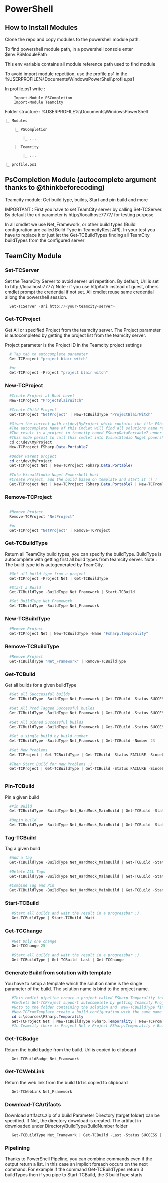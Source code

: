# PowerShell

## How to Install Modules
Clone the repo and copy modules to the powershell module path.

To find powershell module path, in a powershell console enter $env:PSModulePath

This env variable contains all module reference path used to find module

To avoid import module repetition, use the profile.ps1 in the %USERPROFILE%\Documents\WindowsPowerShell\profile.ps1

In profile.ps1 write : 

```powsershell
	Import-Module PSCompletion
	Import-Module Teamcity
```

Folder structure : 
%USERPROFILE%\Documents\WindowsPowerShell

	|_ Modules

		|_ PSCompletion

			|_ ...

		|_ Teamcity

			|_ ...

	|_ profile.ps1
		

## PsCompletion Module (autocomplete argument thanks to @thinkbeforecoding)

Teamcity module: Get build type, builds, Start and pin build and more

IMPORTANT :
First you have to set TeamCity server by calling Set-TCServer. By default the uri parameter is http://localhost:7777/ for testing purpose

In all cmdlet we use Net_Framework, or other build types (Build configuration are called Build Type in TeamcityRest API). 
In your test you have to replace it or just let the Get-TCBuildTypes finding all TeamCity buildTypes from the configured server

## TeamCity Module

### Set-TCServer
Set the TeamCity Server to avoid server uri repetition. By default, Uri is set to http://localhost:7777/
Note : if you use httpAuth instead of guest, others cmdlet prompt the credential if not set. All cmdlet reuse same credential allong the powershell session.

```powershell
  Set-TCServer -Uri http://<your-teamcity-server>
```

### Get-TCProject
Get All or specified Project from the teamcity server. The Project parameter is autocompleted by getting the project list from the teamcity server.

Project parameter is the Project ID in the Teamcity project settings

```powershell
  # Tap tab to autocomplete parameter
  Get-TCProject "project blair witch"
  
  #or
  Get-TCProject -Project "project blair witch"
```

### New-TCProject
```powershell
  #Create Project at Root Level
  New-TCProject "ProjectBlairWitch"
  
  #Create Child Project
  Get-TCProject "NetProject" | New-TCBuildType "ProjectBlairWitch"
  
  #Given the current path c:\dev\MyProject which contains the file FSharp.Data.Portable7.sln
  #The autocomplete Name of this CmdLet will find all solutions name recursively when press tab
  #The result is a project in teamcity named FSharpDataPortable7 under Root project
  #This mode permit to call this cmdlet into VisualStudio Nuget powershell host
  cd c:\dev\MyProject
  New-TCProject FSharp.Data.Portable7
  
  #Under Parent project
  cd c:\dev\MyProject
  Get-TCProject Net | New-TCProject FSharp.Data.Portable7
  
  #Into VisualStudio Nuget Powershell Host
  #Create Project, add the build based on template and start it :) !
  Get-TCProject Net | New-TCProject FSharp.Data.Portable7 | New-TCFromTemplate Net_Build | Start-TCBuild -Wait

```

### Remove-TCProject
```powershell
  
  #Remove Project
  Remove-TCProject "NetProject"

  #or
  Get-TCProject "NetProject" | Remove-TCProject
```

### Get-TCBuildType 
Return all TeamCity build types, you can specify the buildType. BuildType is autocomplete with getting first all build types from teamcity server.
Note : The build type id is autogenerated by TeamCity.

```powershell
  #Get all build type from a project
  Get-TCProject -Project Net | Get-TCBuildType

  #Start a Build
  Get-TCBuildType -BuildType Net_Framework | Start-TCBuild

  #Get BuildType Net_Framework
  Get-TCBuildType -BuildType Net_Framework
```

### New-TCBuildType
```powershell
  #Remove Project
  Get-TCProject Net | New-TCBuildType -Name "Fsharp.Temporality"
```

### Remove-TCBuildType
```powershell
  #Remove Project
  Get-TCBuildType "Net_Framework" | Remove-TCBuildType
```

### Get-TCBuild
Get all builds for a given buildType

```powershell
  #Get all Succcessful builds
  Get-TCBuildType -BuildType Net_Framework | Get-TCBuild -Status SUCCESS
  
  #Get All Prod Tagged Successful builds
  Get-TCBuildType -BuildType Net_Framework | Get-TCBuild -Status SUCCESS -Tags @('Prod')
  
  #Get All pinned Successful builds
  Get-TCBuildType -BuildType Net_Framework | Get-TCBuild -Status SUCCESS -Pinned
  
  #Get a single build by build number
  Get-TCBuildType -BuildType Net_Framework | Get-TCBuild -Number 23
  
  #Get New Problems
  Get-TCProject | Get-TCBuildType | Get-TCBuild -Status FAILURE -SinceLastSuccessful
  
  #Then Start Build for new Problems :)
  Get-TCProject | Get-TCBuildType | Get-TCBuild -Status FAILURE -SinceLastSuccessful | Start-TCBuild -Wait
  
```
### Pin-TCBuild
Pin a given build
  
```powershell
  #Pin Build
  Get-TCBuildType -BuildType Net_HardMock_MainBuild | Get-TCBuild -Status SUCCESS -Last | Pin-TCBuild
  
  #Unpin build
  Get-TCBuildType -BuildType Net_HardMock_MainBuild | Get-TCBuild -Status SUCCESS -Last | Pin-TCBuild -Delete
```

### Tag-TCBuild

Tag a given build

```powershell
  #Add a tag
  Get-TCBuildType -BuildType Net_HardMock_MainBuild | Get-TCBuild -Status SUCCESS -Last | Tag-TCBuild -Tag 'Prod'
  
  #Delete ALL Tags
  Get-TCBuildType -BuildType Net_HardMock_MainBuild | Get-TCBuild -Status SUCCESS -Last | Tag-TCBuild -Delete
  
  #Combine Tag and Pin
  Get-TCBuildType -BuildType Net_HardMock_MainBuild | Get-TCBuild -Status SUCCESS -Last | Tag-TCBuild -Tag 'Prod' | Pin-TCBuild
```

### Start-TCBuild

```powershell
   #Start all builds and wait the result in a progressbar :)
   Get-TCBuildType | Start-TCBuild -Wait
```

### Get-TCChange
```powershell
   #Get Only one change
   Get-TCChange 25
   
   #Start all builds and wait the result in a progressbar :)
   Get-TCBuildType | Get-TCBuild -Last | Get-TCChange
```

### Generate Build from solution with template
You have to setup a template which the solution name is the single parameter of the build.
The solution name is bind to the project name.

```powershell
   #This cmdlet pipeline create a project called FSharp.Temporality into Net project with the template Net_Build.
   #Cmdlets Get-TCProject support autocomplete by getting Teamcity Projects, Create-Team
   #Goto to the folder containing the solution and  New-TCBuildType find the solution
   #New-TCFromTemplate create a build configuration with the same name as given template
   cd c:\sources\FSharp.Temporality
   Get-TCProject Net | New-TCBuildType FSharp.Temporality | New-TCFromTemplate Net_Build
   #In Teamcity there is Project Net > Project FSharp.Temporality > Build
```

### Get-TCBadge
Return the build badge from the build.
Url is copied to clipboard
```powershell
   Get-TCBuildBadge Net_Framework
```

### Get-TCWebLink
Return the web link from the build
Url is copied to clipboard
```powershell
   Get-TCWebLink Net_Framework
```

### Download-TCArtifacts
Download artifacts.zip of a build
Parameter Directory (target folder) can be specified. If Not, the directory download is created.
The artifact in downloaded under Directory/BuildType/BuildNumber folder
```powershell
   Get-TCBuildType Net_Framework | Get-TCBuild -Last -Status SUCCESS | Download-TCArtifacts
```

### Pipelining
  Thanks to PowerShell Pipeline, you can combine commands even if the output return a list. In this case an implicit foreach occurs on the next command. For example if the command Get-TCBuildTypes return 3 buildTypes then if you pipe to Start-TCBuild, the 3 buildType starts